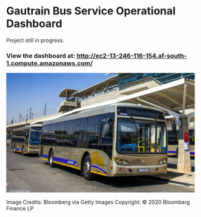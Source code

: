 # Gautrain Bus Service Operational Dashboard
Project still in progress. 
### View the dashboard at: http://ec2-13-246-116-154.af-south-1.compute.amazonaws.com/

![Gautrain Bus Service](/Images/2022-07-12_12-14.png)

Image Credits: Bloomberg via Getty Images Copyright: © 2020 Bloomberg Finance LP
